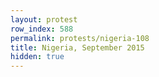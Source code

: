 ```yaml
---
layout: protest
row_index: 588
permalink: protests/nigeria-108
title: Nigeria, September 2015
hidden: true
---
```

